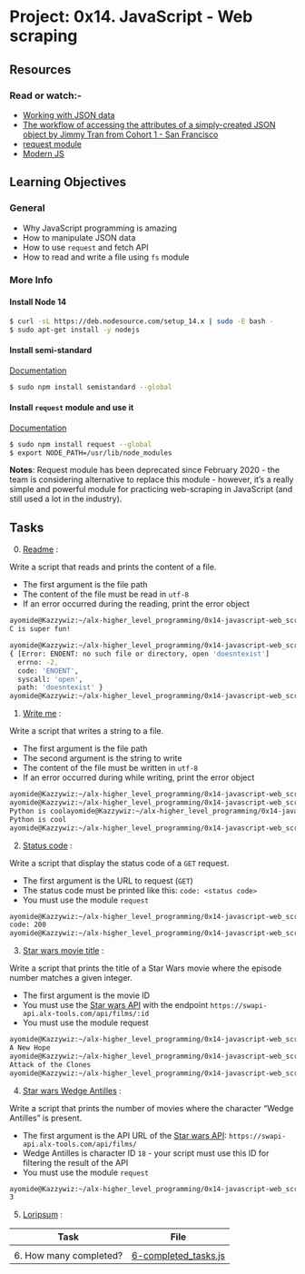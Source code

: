 # Project: 0x14. JavaScript - Web scraping

## Resources

### Read or watch:-

- [Working with JSON data](https://developer.mozilla.org/en-US/docs/Learn/JavaScript/Objects/JSON)
- [The workflow of accessing the attributes of a simply-created JSON object by Jimmy Tran from Cohort 1 - San Francisco](https://medium.com/@vietkieutie/the-workflow-of-accessing-the-attributes-of-a-simply-created-json-object-82a5b33e2319)
- [request module](https://github.com/request/request)
- [Modern JS](https://github.com/mbeaudru/modern-js-cheatsheet)

## Learning Objectives

### General

- Why JavaScript programming is amazing
- How to manipulate JSON data
- How to use `request` and fetch API
- How to read and write a file using `fs` module

### More Info

#### Install Node 14

```sh
$ curl -sL https://deb.nodesource.com/setup_14.x | sudo -E bash -
$ sudo apt-get install -y nodejs
```

#### Install semi-standard

[Documentation](https://github.com/standard/semistandard)

```sh
$ sudo npm install semistandard --global
```

#### Install `request` module and use it

[Documentation](https://github.com/request/request)

```sh
$ sudo npm install request --global
$ export NODE_PATH=/usr/lib/node_modules
```

**Notes**: Request module has been deprecated since February 2020 - the team is considering alternative to replace this module - however, it’s a really simple and powerful module for practicing web-scraping in JavaScript (and still used a lot in the industry).

## Tasks

0. [Readme](./0-readme.js) :

Write a script that reads and prints the content of a file.

- The first argument is the file path
- The content of the file must be read in `utf-8`
- If an error occurred during the reading, print the error object

```sh
ayomide@Kazzywiz:~/alx-higher_level_programming/0x14-javascript-web_scraping$ ./0-readme.js cisfun 
C is super fun!

ayomide@Kazzywiz:~/alx-higher_level_programming/0x14-javascript-web_scraping$ ./0-readme.js doesntexist
{ [Error: ENOENT: no such file or directory, open 'doesntexist']
  errno: -2,
  code: 'ENOENT',
  syscall: 'open',
  path: 'doesntexist' }
ayomide@Kazzywiz:~/alx-higher_level_programming/0x14-javascript-web_scraping$ 
```

1. [Write me](./1-writeme.js) :

Write a script that writes a string to a file.

- The first argument is the file path
- The second argument is the string to write
- The content of the file must be written in `utf-8`
- If an error occurred during while writing, print the error object

```sh
ayomide@Kazzywiz:~/alx-higher_level_programming/0x14-javascript-web_scraping$ ./1-writeme.js my_file.txt "Python is cool"
ayomide@Kazzywiz:~/alx-higher_level_programming/0x14-javascript-web_scraping$ cat my_file.txt 
Python is coolayomide@Kazzywiz:~/alx-higher_level_programming/0x14-javascript-web_scraping$ cat my_file.txt ; echo ""
Python is cool
ayomide@Kazzywiz:~/alx-higher_level_programming/0x14-javascript-web_scraping$ 
```

2. [Status code](./2-statuscode.js) :

Write a script that display the status code of a `GET` request.

- The first argument is the URL to request (`GET`)
- The status code must be printed like this: `code: <status code>`
- You must use the module `request`

```sh
ayomide@Kazzywiz:~/alx-higher_level_programming/0x14-javascript-web_scraping$ ./2-statuscode.js https://alx-intranet.hbtn.io/status
code: 200
ayomide@Kazzywiz:~/alx-higher_level_programming/0x14-javascript-web_scraping$ 
```

3. [Star wars movie title](./3-starwars_title.js) :

Write a script that prints the title of a Star Wars movie where the episode number matches a given integer.

- The first argument is the movie ID
- You must use the [Star wars API](https://swapi-api.alx-tools.com/) with the endpoint `https://swapi-api.alx-tools.com/api/films/:id`
- You must use the module request

```sh
ayomide@Kazzywiz:~/alx-higher_level_programming/0x14-javascript-web_scraping$ ./3-starwars_title.js 1
A New Hope
ayomide@Kazzywiz:~/alx-higher_level_programming/0x14-javascript-web_scraping$ ./3-starwars_title.js 5
Attack of the Clones
ayomide@Kazzywiz:~/alx-higher_level_programming/0x14-javascript-web_scraping$ 
```

4. [Star wars Wedge Antilles](./4-starwars_count.js) :

Write a script that prints the number of movies where the character “Wedge Antilles” is present.

- The first argument is the API URL of the [Star wars API](https://swapi-api.alx-tools.com/): `https://swapi-api.alx-tools.com/api/films/`
- Wedge Antilles is character ID `18` - your script must use this ID for filtering the result of the API
- You must use the module `request`

```sh
ayomide@Kazzywiz:~/alx-higher_level_programming/0x14-javascript-web_scraping$ ./4-starwars_count.js https://swapi-api.alx-tools.com/api/films
3
```

5. [Loripsum](./5-request_store.js) :




| Task                        | File                                           |
| --------------------------- | ---------------------------------------------- |
|      |
| 6. How many completed?      | [6-completed_tasks.js](./6-completed_tasks.js) |
